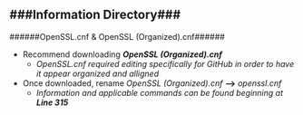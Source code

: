 ###Information Directory###
---
######OpenSSL.cnf & OpenSSL (Organized).cnf######
- Recommend downloading ___OpenSSL (Organized).cnf___
  - _OpenSSL.cnf required editing specifically for GitHub in order to have it appear organized and alligned_
- Once downloaded, rename _OpenSSL (Organized).cnf_  __-->__  _openssl.cnf_
  - _Information and applicable commands can be found beginning at_ ___Line 315___
 
